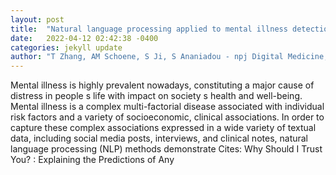 ```yaml
---
layout: post
title:  "Natural language processing applied to mental illness detection: a narrative review"
date:   2022-04-12 02:42:38 -0400
categories: jekyll update
author: "T Zhang, AM Schoene, S Ji, S Ananiadou - npj Digital Medicine, 2022"
---
```

Mental illness is highly prevalent nowadays, constituting a major cause of distress in people s life with impact on society s health and well-being. Mental illness is a complex multi-factorial disease associated with individual risk factors and a variety of socioeconomic, clinical associations. In order to capture these complex associations expressed in a wide variety of textual data, including social media posts, interviews, and clinical notes, natural language processing (NLP) methods demonstrate Cites:   Why Should I Trust You? : Explaining the Predictions of Any